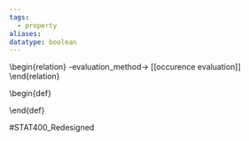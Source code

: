```yaml
---
tags:
  - property
aliases: 
datatype: boolean
---
```

\begin{relation}
	-evaluation_method-> [[occurence evaluation]]
\end{relation}

\begin{def}

\end{def}


#STAT400_Redesigned